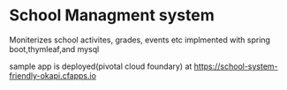 # School Managment system
Moniterizes school activites, grades, events etc
implmented with spring boot,thymleaf,and mysql

sample app is deployed(pivotal cloud foundary) at https://school-system-friendly-okapi.cfapps.io
